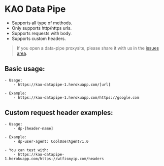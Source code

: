 # KAO Data Pipe

- Supports all type of methods.
- Only supports http/https urls.
- Supports requests with body.
- Supports custom headers.

> If you open a data-pipe proxysite,
> please share it with us in the [issues area](https://github.com/Armagann/data-pipe/issues/1).

## Basic usage:
    - Usage:
        - https://kao-datapipe-1.herokuapp.com/[url]

    - Example:
        - https://kao-datapipe-1.herokuapp.com/https://google.com

## Custom request header examples:
    - Usage:
        - dp-[header-name]

    - Example:
        - dp-user-agent: CoolUserAgent/1.0

    - You can test with:
        - https://kao-datapipe-1.herokuapp.com/https://wtfismyip.com/headers

